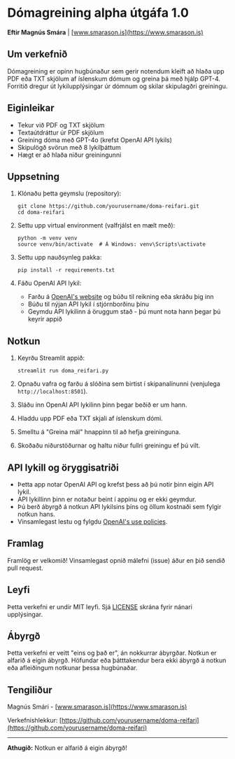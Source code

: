 # Dómagreining  alpha útgáfa 1.0

**Eftir Magnús Smára** | [www.smarason.is](https://www.smarason.is)

## Um verkefnið

Dómagreining er opinn hugbúnaður sem gerir notendum kleift að hlaða upp PDF eða TXT skjölum af íslenskum dómum og greina þá með hjálp GPT-4. Forritið dregur út lykilupplýsingar úr dómnum og skilar skipulagðri greiningu.

## Eiginleikar

- Tekur við PDF og TXT skjölum
- Textaútdráttur úr PDF skjölum
- Greining dóma með GPT-4o (krefst OpenAI API lykils)
- Skipulögð svörun með 8 lykilþáttum
- Hægt er að hlaða niður greiningunni

## Uppsetning

1. Klónaðu þetta geymslu (repository):
   ```
   git clone https://github.com/yourusername/doma-reifari.git
   cd doma-reifari
   ```

2. Settu upp virtual environment (valfrjálst en mælt með):
   ```
   python -m venv venv
   source venv/bin/activate  # Á Windows: venv\Scripts\activate
   ```

3. Settu upp nauðsynleg pakka:
   ```
   pip install -r requirements.txt
   ```

4. Fáðu OpenAI API lykil:
   - Farðu á [OpenAI's website](https://openai.com/api/) og búðu til reikning eða skráðu þig inn
   - Búðu til nýjan API lykil í stjórnborðinu þínu
   - Geymdu API lykilinn á öruggum stað - þú munt nota hann þegar þú keyrir appið

## Notkun

1. Keyrðu Streamlit appið:
   ```
   streamlit run doma_reifari.py
   ```

2. Opnaðu vafra og farðu á slóðina sem birtist í skipanalínunni (venjulega `http://localhost:8501`).

3. Sláðu inn OpenAI API lykilinn þinn þegar beðið er um hann.

4. Hladdu upp PDF eða TXT skjali af íslenskum dómi.

5. Smelltu á "Greina mál" hnappinn til að hefja greininguna.

6. Skoðaðu niðurstöðurnar og haltu niður fullri greiningu ef þú vilt.

## API lykill og öryggisatriði

- Þetta app notar OpenAI API og krefst þess að þú notir þinn eigin API lykil.
- API lykillinn þinn er notaður beint í appinu og er ekki geymdur.
- Þú berð ábyrgð á notkun API lykilsins þíns og öllum kostnaði sem fylgir notkun hans.
- Vinsamlegast lestu og fylgdu [OpenAI's use policies](https://openai.com/policies/usage-policies).

## Framlag

Framlög er velkomið! Vinsamlegast opnið málefni (issue) áður en þið sendið pull request.

## Leyfi

Þetta verkefni er undir MIT leyfi. Sjá [LICENSE](LICENSE) skrána fyrir nánari upplýsingar.

## Ábyrgð

Þetta verkefni er veitt "eins og það er", án nokkurrar ábyrgðar. Notkun er alfarið á eigin ábyrgð. Höfundar eða þátttakendur bera ekki ábyrgð á notkun eða afleiðingum notkunar þessa hugbúnaðar.

## Tengiliður

Magnús Smári - [www.smarason.is](https://www.smarason.is)

Verkefnishlekkur: [https://github.com/yourusername/doma-reifari](https://github.com/yourusername/doma-reifari)

---

**Athugið:** Notkun er alfarið á eigin ábyrgð!

